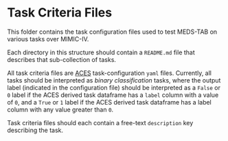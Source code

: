 # Task Criteria Files

This folder contains the task configuration files used to test MEDS-TAB on various tasks over MIMIC-IV.

Each directory in this structure should contain a `README.md` file that describes that sub-collection of
tasks.

All task criteria files are [ACES](https://github.com/justin13601/ACES) task-configuration `yaml` files.
Currently, all tasks should be interpreted as _binary classification_ tasks, where the output label (indicated
in the configuration file) should be interpreted as a `False` or `0` label if the ACES derived task dataframe
has a `label` column with a value of `0`, and a `True` or `1` label if the ACES derived task dataframe has a
label column with any value greater than `0`.

Task criteria files should each contain a free-text `description` key describing the task.
